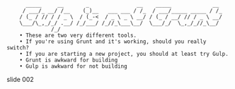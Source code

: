           _____     __       _               __    _____             __
         / ___/_ __/ /__    (_)__   ___ ___ / /_  / ___/_____ _____ / /_
        / (_ / // / / _ \  / (_-<  / _ \ _ \ __/ / (_ / __/ // / _ \ __/
        \___/\_,_/_/ .__/ /_/___/ /_//_\___\__/  \___/_/  \_,_/_//_\__/
                  /_/
        • These are two very different tools.
        • If you're using Grunt and it's working, should you really switch?
        • If you are starting a new project, you should at least try Gulp.
        • Grunt is awkward for building
        • Gulp is awkward for not building















































































slide 002
